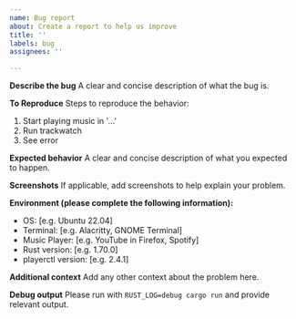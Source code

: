 ```yaml
---
name: Bug report
about: Create a report to help us improve
title: ''
labels: bug
assignees: ''

---
```


**Describe the bug**
A clear and concise description of what the bug is.

**To Reproduce**
Steps to reproduce the behavior:
1. Start playing music in '...'
2. Run trackwatch
3. See error

**Expected behavior**
A clear and concise description of what you expected to happen.

**Screenshots**
If applicable, add screenshots to help explain your problem.

**Environment (please complete the following information):**
 - OS: [e.g. Ubuntu 22.04]
 - Terminal: [e.g. Alacritty, GNOME Terminal]
 - Music Player: [e.g. YouTube in Firefox, Spotify]
 - Rust version: [e.g. 1.70.0]
 - playerctl version: [e.g. 2.4.1]

**Additional context**
Add any other context about the problem here.

**Debug output**
Please run with `RUST_LOG=debug cargo run` and provide relevant output.
